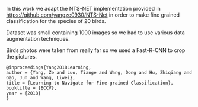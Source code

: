 In this work we adapt the NTS-NET implementation provided in https://github.com/yangze0930/NTS-Net in order to make fine grained classification for the species of 20 birds.

Dataset was small containing 1000 images so we had to use various data augmentation techniques.

Birds photos were taken from really far so we used a Fast-R-CNN to crop the pictures.

```
@inproceedings{Yang2018Learning,
author = {Yang, Ze and Luo, Tiange and Wang, Dong and Hu, Zhiqiang and Gao, Jun and Wang, Liwei},
title = {Learning to Navigate for Fine-grained Classification},
booktitle = {ECCV},
year = {2018}
}
```
